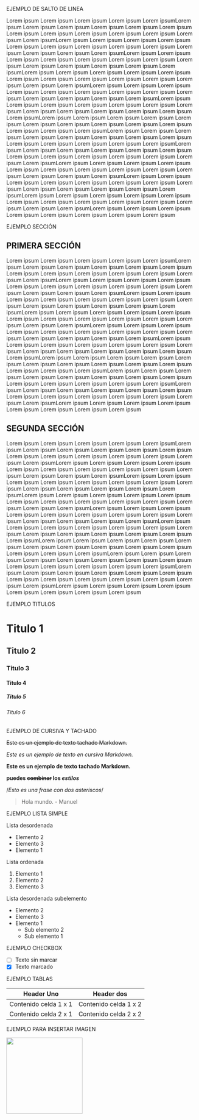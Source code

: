 
EJEMPLO DE SALTO DE LINEA

Lorem ipsum Lorem ipsum Lorem ipsum Lorem ipsum Lorem ipsumLorem ipsum Lorem ipsum Lorem ipsum Lorem ipsum Lorem ipsum Lorem ipsum Lorem ipsum Lorem ipsum Lorem ipsum Lorem ipsum Lorem ipsum Lorem ipsum Lorem ipsumLorem ipsum Lorem ipsum Lorem ipsum Lorem ipsum Lorem ipsum Lorem ipsum Lorem ipsum Lorem ipsum Lorem ipsum Lorem ipsum Lorem ipsum Lorem ipsum Lorem ipsumLorem ipsum Lorem ipsum Lorem ipsum Lorem ipsum Lorem ipsum Lorem ipsum Lorem ipsum Lorem ipsum Lorem ipsum Lorem ipsum Lorem ipsum Lorem ipsum Lorem ipsumLorem ipsum Lorem ipsum Lorem ipsum Lorem ipsum Lorem ipsum Lorem ipsum Lorem ipsum Lorem ipsum Lorem ipsum Lorem ipsum Lorem ipsum Lorem ipsum Lorem ipsumLorem ipsum Lorem ipsum Lorem ipsum Lorem ipsum Lorem ipsum Lorem ipsum Lorem ipsum Lorem ipsum Lorem ipsum Lorem ipsum Lorem ipsum Lorem ipsum Lorem ipsumLorem ipsum Lorem ipsum Lorem ipsum Lorem ipsum Lorem ipsum Lorem ipsum Lorem ipsum Lorem ipsum Lorem ipsum Lorem ipsum Lorem ipsum Lorem ipsum Lorem ipsumLorem ipsum Lorem ipsum Lorem ipsum Lorem ipsum Lorem ipsum Lorem ipsum Lorem ipsum Lorem ipsum Lorem ipsum Lorem ipsum Lorem ipsum Lorem ipsum Lorem ipsumLorem ipsum Lorem ipsum Lorem ipsum Lorem ipsum Lorem ipsum Lorem ipsum Lorem ipsum Lorem ipsum Lorem ipsum Lorem ipsum Lorem ipsum Lorem ipsum Lorem ipsumLorem ipsum Lorem ipsum Lorem ipsum Lorem ipsum Lorem ipsum Lorem ipsum Lorem ipsum Lorem ipsum Lorem ipsum Lorem ipsum Lorem ipsum Lorem ipsum Lorem ipsumLorem ipsum Lorem ipsum Lorem ipsum Lorem ipsum Lorem ipsum Lorem ipsum Lorem ipsum Lorem ipsum Lorem ipsum Lorem ipsum Lorem ipsum Lorem ipsum Lorem ipsumLorem ipsum Lorem ipsum Lorem ipsum Lorem ipsum Lorem ipsum Lorem ipsum Lorem ipsum Lorem ipsum Lorem ipsum Lorem ipsum Lorem ipsum Lorem ipsum Lorem ipsumLorem ipsum Lorem ipsum Lorem ipsum Lorem ipsum Lorem ipsum Lorem ipsum Lorem ipsum Lorem ipsum Lorem ipsum Lorem ipsum Lorem ipsum Lorem ipsum Lorem ipsumLorem ipsum Lorem ipsum Lorem ipsum Lorem ipsum Lorem ipsum Lorem ipsum Lorem ipsum Lorem ipsum 


EJEMPLO SECCIÓN

## PRIMERA SECCIÓN
Lorem ipsum Lorem ipsum Lorem ipsum Lorem ipsum Lorem ipsumLorem ipsum Lorem ipsum Lorem ipsum Lorem ipsum Lorem ipsum Lorem ipsum Lorem ipsum Lorem ipsum Lorem ipsum Lorem ipsum Lorem ipsum Lorem ipsum Lorem ipsumLorem ipsum Lorem ipsum Lorem ipsum Lorem ipsum Lorem ipsum Lorem ipsum Lorem ipsum Lorem ipsum Lorem ipsum Lorem ipsum Lorem ipsum Lorem ipsum Lorem ipsumLorem ipsum Lorem ipsum Lorem ipsum Lorem ipsum Lorem ipsum Lorem ipsum Lorem ipsum Lorem ipsum Lorem ipsum Lorem ipsum Lorem ipsum Lorem ipsum Lorem ipsumLorem ipsum Lorem ipsum Lorem ipsum Lorem ipsum Lorem ipsum Lorem ipsum Lorem ipsum Lorem ipsum Lorem ipsum Lorem ipsum Lorem ipsum Lorem ipsum Lorem ipsumLorem ipsum Lorem ipsum Lorem ipsum Lorem ipsum Lorem ipsum Lorem ipsum Lorem ipsum Lorem ipsum Lorem ipsum Lorem ipsum Lorem ipsum Lorem ipsum Lorem ipsumLorem ipsum Lorem ipsum Lorem ipsum Lorem ipsum Lorem ipsum Lorem ipsum Lorem ipsum Lorem ipsum Lorem ipsum Lorem ipsum Lorem ipsum Lorem ipsum Lorem ipsumLorem ipsum Lorem ipsum Lorem ipsum Lorem ipsum Lorem ipsum Lorem ipsum Lorem ipsum Lorem ipsum Lorem ipsum Lorem ipsum Lorem ipsum Lorem ipsum Lorem ipsumLorem ipsum Lorem ipsum Lorem ipsum Lorem ipsum Lorem ipsum Lorem ipsum Lorem ipsum Lorem ipsum Lorem ipsum Lorem ipsum Lorem ipsum Lorem ipsum Lorem ipsumLorem ipsum Lorem ipsum Lorem ipsum Lorem ipsum Lorem ipsum Lorem ipsum Lorem ipsum Lorem ipsum Lorem ipsum Lorem ipsum Lorem ipsum Lorem ipsum Lorem ipsumLorem ipsum Lorem ipsum Lorem ipsum Lorem ipsum Lorem ipsum Lorem ipsum Lorem ipsum Lorem ipsum 


## SEGUNDA SECCIÓN
Lorem ipsum Lorem ipsum Lorem ipsum Lorem ipsum Lorem ipsumLorem ipsum Lorem ipsum Lorem ipsum Lorem ipsum Lorem ipsum Lorem ipsum Lorem ipsum Lorem ipsum Lorem ipsum Lorem ipsum Lorem ipsum Lorem ipsum Lorem ipsumLorem ipsum Lorem ipsum Lorem ipsum Lorem ipsum Lorem ipsum Lorem ipsum Lorem ipsum Lorem ipsum Lorem ipsum Lorem ipsum Lorem ipsum Lorem ipsum Lorem ipsumLorem ipsum Lorem ipsum Lorem ipsum Lorem ipsum Lorem ipsum Lorem ipsum Lorem ipsum Lorem ipsum Lorem ipsum Lorem ipsum Lorem ipsum Lorem ipsum Lorem ipsumLorem ipsum Lorem ipsum Lorem ipsum Lorem ipsum Lorem ipsum Lorem ipsum Lorem ipsum Lorem ipsum Lorem ipsum Lorem ipsum Lorem ipsum Lorem ipsum Lorem ipsumLorem ipsum Lorem ipsum Lorem ipsum Lorem ipsum Lorem ipsum Lorem ipsum Lorem ipsum Lorem ipsum Lorem ipsum Lorem ipsum Lorem ipsum Lorem ipsum Lorem ipsumLorem ipsum Lorem ipsum Lorem ipsum Lorem ipsum Lorem ipsum Lorem ipsum Lorem ipsum Lorem ipsum Lorem ipsum Lorem ipsum Lorem ipsum Lorem ipsum Lorem ipsumLorem ipsum Lorem ipsum Lorem ipsum Lorem ipsum Lorem ipsum Lorem ipsum Lorem ipsum Lorem ipsum Lorem ipsum Lorem ipsum Lorem ipsum Lorem ipsum Lorem ipsumLorem ipsum Lorem ipsum Lorem ipsum Lorem ipsum Lorem ipsum Lorem ipsum Lorem ipsum Lorem ipsum Lorem ipsum Lorem ipsum Lorem ipsum Lorem ipsum Lorem ipsumLorem ipsum Lorem ipsum Lorem ipsum Lorem ipsum Lorem ipsum Lorem ipsum Lorem ipsum Lorem ipsum Lorem ipsum Lorem ipsum Lorem ipsum Lorem ipsum Lorem ipsumLorem ipsum Lorem ipsum Lorem ipsum Lorem ipsum Lorem ipsum Lorem ipsum Lorem ipsum Lorem ipsum 


EJEMPLO TITULOS 


# Titulo 1
## Titulo 2
### Titulo 3
#### Titulo 4
##### Titulo 5
###### Titulo 6


EJEMPLO DE CURSIVA Y TACHADO 

~~Este es un ejemplo de texto tachado Markdown.~~

*Este es un ejemplo de texto en cursiva Markdown.* 

**Este es un ejemplo de texto tachado Markdown.**

**puedes ~~combinar~~ los *estilos***

/*Esto es una frase con dos asteriscos*/

> Hola mundo. - Manuel 

EJEMPLO LISTA SIMPLE

Lista desordenada

* Elemento 2
* Elemento 3
*  Elemento 1 

Lista ordenada 

1. Elemento 1
2. Elemento 2
3. Elemento 3

Lista desordenada subelemento

* Elemento 2
* Elemento 3
*  Elemento 1
   *  Sub elemento 2
   *  Sub elemento 1


EJEMPLO CHECKBOX

- [ ] Texto sin marcar
- [x] Texto marcado  

EJEMPLO TABLAS 

| Header Uno | Header dos |
| ---------- | ---------- |
| Contenido celda 1 x 1   |  Contenido celda 1 x 2   |
| Contenido celda 2 x 1   |  Contenido celda 2 x 2   |  


EJEMPLO PARA INSERTAR IMAGEN 


<img src="https://wallpapers.com/images/hd/chill-4k-mountain-sunset-art-6jor3hh9q5cm5bjj.jpg" width="200">

